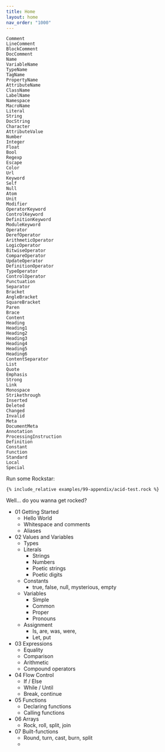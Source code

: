 ```yaml
---
title: Home
layout: home
nav_order: "1000"
---
```


```rockstar
Comment
LineComment
BlockComment
DocComment
Name
VariableName
TypeName
TagName
PropertyName
AttributeName
ClassName
LabelName
Namespace
MacroName
Literal
String
DocString
Character
AttributeValue
Number
Integer
Float
Bool
Regexp
Escape
Color
Url
Keyword
Self
Null
Atom
Unit
Modifier
OperatorKeyword
ControlKeyword
DefinitionKeyword
ModuleKeyword
Operator
DerefOperator
ArithmeticOperator
LogicOperator
BitwiseOperator
CompareOperator
UpdateOperator
DefinitionOperator
TypeOperator
ControlOperator
Punctuation
Separator
Bracket
AngleBracket
SquareBracket
Paren
Brace
Content
Heading
Heading1
Heading2
Heading3
Heading4
Heading5
Heading6
ContentSeparator
List
Quote
Emphasis
Strong
Link
Monospace
Strikethrough
Inserted
Deleted
Changed
Invalid
Meta
DocumentMeta
Annotation
ProcessingInstruction
Definition
Constant
Function
Standard
Local
Special
```
Run some Rockstar:

```rockstar
{% include_relative examples/99-appendix/acid-test.rock %}
```

Well... do you wanna get rocked?

* 01 Getting Started
	* Hello World
	* Whitespace and comments
	* Aliases
* 02 Values and Variables
	* Types
	* Literals
		* Strings
		* Numbers
		* Poetic strings
		* Poetic digits
	* Constants
		* true, false, null, mysterious, empty
	* Variables
		* Simple
		* Common
		* Proper
		* Pronouns
	* Assignment
		* Is, are, was, were,
		* Let, put
* 03 Expressions
	* Equality
	* Comparison
	* Arithmetic
	* Compound operators
* 04 Flow Control
	* If / Else
	* While / Until
	* Break, continue
* 05 Functions
	* Declaring functions
	* Calling functions
* 06 Arrays
	* Rock, roll, split, join
* 07 Built-functions
	* Round, turn, cast, burn, split
	*
